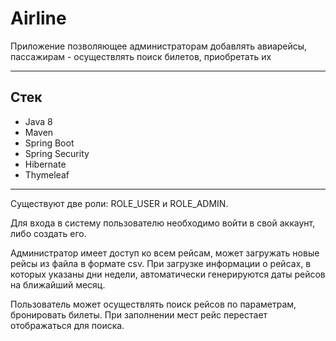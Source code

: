 # Airline
Приложение позволяющее администраторам добавлять авиарейсы, пассажирам - осуществлять поиск билетов, приобретать их
_____

## Стек
- Java 8
- Maven
- Spring Boot
- Spring Security
- Hibernate
- Thymeleaf
_____

Существуют две роли: ROLE_USER и ROLE_ADMIN.

Для входа в систему пользователю необходимо войти в свой аккаунт, либо создать его. 

Администратор имеет доступ ко всем рейсам, может загружать новые рейсы из файла в формате csv.
При загрузке информации о рейсах, в которых указаны дни недели, автоматически генерируются даты рейсов на ближайший месяц.

Пользователь может осуществлять поиск рейсов по параметрам, бронировать билеты.
При заполнении мест рейс перестает отображаться для поиска.
